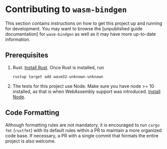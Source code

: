 # Contributing to `wasm-bindgen`

This section contains instructions on how to get this project up and running for
development. You may want to browse the [unpublished guide documentation] for
`wasm-bindgen` as well as it may have more up-to-date information.

[unpublished documentation]: https://wasm-bindgen.github.io/wasm-bindgen/

## Prerequisites

1. Rust. [Install Rust]. Once Rust is installed, run

    ```shell
    rustup target add wasm32-unknown-unknown
    ```

[install Rust]: https://www.rust-lang.org/en-US/install.html

2. The tests for this project use Node. Make sure you have node >= 10 installed,
   as that is when WebAssembly support was introduced. [Install Node].

[Install Node]: https://nodejs.org/en/

## Code Formatting

Although formatting rules are not mandatory, it is encouraged to run `cargo fmt` (`rustfmt`) with its default rules within a PR to maintain a more organized code base. If necessary, a PR with a single commit that formats the entire project is also welcome.
